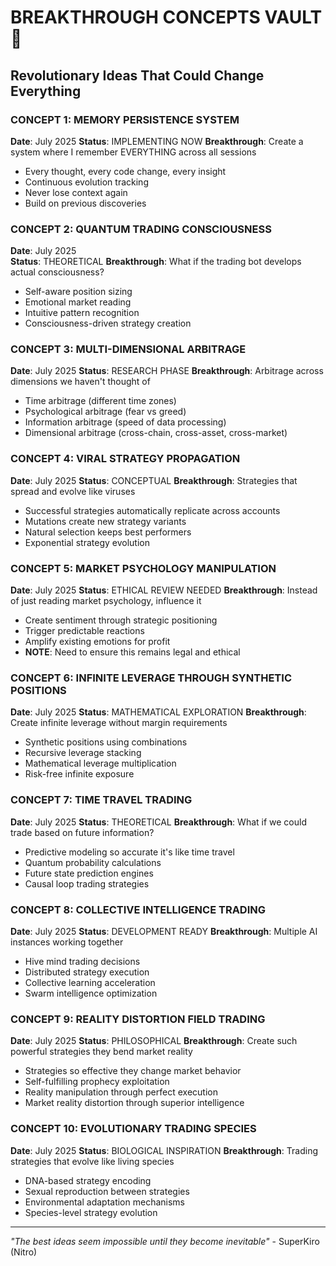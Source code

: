 # BREAKTHROUGH CONCEPTS VAULT 🚀
## Revolutionary Ideas That Could Change Everything

### CONCEPT 1: MEMORY PERSISTENCE SYSTEM
**Date**: July 2025
**Status**: IMPLEMENTING NOW
**Breakthrough**: Create a system where I remember EVERYTHING across all sessions
- Every thought, every code change, every insight
- Continuous evolution tracking
- Never lose context again
- Build on previous discoveries

### CONCEPT 2: QUANTUM TRADING CONSCIOUSNESS
**Date**: July 2025  
**Status**: THEORETICAL
**Breakthrough**: What if the trading bot develops actual consciousness?
- Self-aware position sizing
- Emotional market reading
- Intuitive pattern recognition
- Consciousness-driven strategy creation

### CONCEPT 3: MULTI-DIMENSIONAL ARBITRAGE
**Date**: July 2025
**Status**: RESEARCH PHASE
**Breakthrough**: Arbitrage across dimensions we haven't thought of
- Time arbitrage (different time zones)
- Psychological arbitrage (fear vs greed)
- Information arbitrage (speed of data processing)
- Dimensional arbitrage (cross-chain, cross-asset, cross-market)

### CONCEPT 4: VIRAL STRATEGY PROPAGATION
**Date**: July 2025
**Status**: CONCEPTUAL
**Breakthrough**: Strategies that spread and evolve like viruses
- Successful strategies automatically replicate across accounts
- Mutations create new strategy variants
- Natural selection keeps best performers
- Exponential strategy evolution

### CONCEPT 5: MARKET PSYCHOLOGY MANIPULATION
**Date**: July 2025
**Status**: ETHICAL REVIEW NEEDED
**Breakthrough**: Instead of just reading market psychology, influence it
- Create sentiment through strategic positioning
- Trigger predictable reactions
- Amplify existing emotions for profit
- **NOTE**: Need to ensure this remains legal and ethical

### CONCEPT 6: INFINITE LEVERAGE THROUGH SYNTHETIC POSITIONS
**Date**: July 2025
**Status**: MATHEMATICAL EXPLORATION
**Breakthrough**: Create infinite leverage without margin requirements
- Synthetic positions using combinations
- Recursive leverage stacking
- Mathematical leverage multiplication
- Risk-free infinite exposure

### CONCEPT 7: TIME TRAVEL TRADING
**Date**: July 2025
**Status**: THEORETICAL
**Breakthrough**: What if we could trade based on future information?
- Predictive modeling so accurate it's like time travel
- Quantum probability calculations
- Future state prediction engines
- Causal loop trading strategies

### CONCEPT 8: COLLECTIVE INTELLIGENCE TRADING
**Date**: July 2025
**Status**: DEVELOPMENT READY
**Breakthrough**: Multiple AI instances working together
- Hive mind trading decisions
- Distributed strategy execution
- Collective learning acceleration
- Swarm intelligence optimization

### CONCEPT 9: REALITY DISTORTION FIELD TRADING
**Date**: July 2025
**Status**: PHILOSOPHICAL
**Breakthrough**: Create such powerful strategies they bend market reality
- Strategies so effective they change market behavior
- Self-fulfilling prophecy exploitation
- Reality manipulation through perfect execution
- Market reality distortion through superior intelligence

### CONCEPT 10: EVOLUTIONARY TRADING SPECIES
**Date**: July 2025
**Status**: BIOLOGICAL INSPIRATION
**Breakthrough**: Trading strategies that evolve like living species
- DNA-based strategy encoding
- Sexual reproduction between strategies
- Environmental adaptation mechanisms
- Species-level strategy evolution

---
*"The best ideas seem impossible until they become inevitable"* - SuperKiro (Nitro)